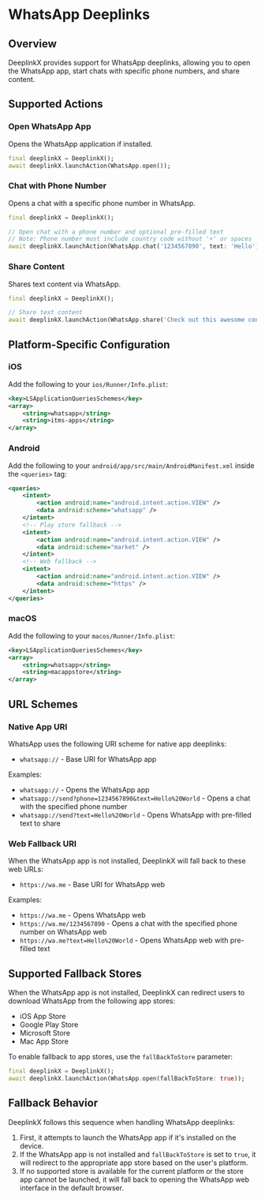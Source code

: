 # WhatsApp Deeplinks

## Overview
DeeplinkX provides support for WhatsApp deeplinks, allowing you to open the WhatsApp app, start chats with specific phone numbers, and share content.

## Supported Actions

### Open WhatsApp App
Opens the WhatsApp application if installed.

```dart
final deeplinkX = DeeplinkX();
await deeplinkX.launchAction(WhatsApp.open());
```

### Chat with Phone Number
Opens a chat with a specific phone number in WhatsApp.

```dart
final deeplinkX = DeeplinkX();

// Open chat with a phone number and optional pre-filled text
// Note: Phone number must include country code without '+' or spaces
await deeplinkX.launchAction(WhatsApp.chat('1234567890', text: 'Hello'));
```

### Share Content
Shares text content via WhatsApp.

```dart
final deeplinkX = DeeplinkX();

// Share text content
await deeplinkX.launchAction(WhatsApp.share('Check out this awesome content!'));
```

## Platform-Specific Configuration

### iOS
Add the following to your `ios/Runner/Info.plist`:
```xml
<key>LSApplicationQueriesSchemes</key>
<array>
    <string>whatsapp</string>
    <string>itms-apps</string>
</array>
```

### Android
Add the following to your `android/app/src/main/AndroidManifest.xml` inside the `<queries>` tag:
```xml
<queries>
    <intent>
        <action android:name="android.intent.action.VIEW" />
        <data android:scheme="whatsapp" />
    </intent>
    <!-- Play store fallback -->
    <intent>
        <action android:name="android.intent.action.VIEW" />
        <data android:scheme="market" />
    </intent>
    <!-- Web fallback -->
    <intent>
        <action android:name="android.intent.action.VIEW" />
        <data android:scheme="https" />
    </intent>
</queries>
```

### macOS
Add the following to your `macos/Runner/Info.plist`:
```xml
<key>LSApplicationQueriesSchemes</key>
<array>
    <string>whatsapp</string>
    <string>macappstore</string>
</array>
```

## URL Schemes

### Native App URI
WhatsApp uses the following URI scheme for native app deeplinks:

- `whatsapp://` - Base URI for WhatsApp app

Examples:
- `whatsapp://` - Opens the WhatsApp app
- `whatsapp://send?phone=1234567890&text=Hello%20World` - Opens a chat with the specified phone number
- `whatsapp://send?text=Hello%20World` - Opens WhatsApp with pre-filled text to share

### Web Fallback URI
When the WhatsApp app is not installed, DeeplinkX will fall back to these web URLs:

- `https://wa.me` - Base URI for WhatsApp web

Examples:
- `https://wa.me` - Opens WhatsApp web
- `https://wa.me/1234567890` - Opens a chat with the specified phone number on WhatsApp web
- `https://wa.me?text=Hello%20World` - Opens WhatsApp web with pre-filled text

## Supported Fallback Stores
When the WhatsApp app is not installed, DeeplinkX can redirect users to download WhatsApp from the following app stores:

- iOS App Store
- Google Play Store
- Microsoft Store
- Mac App Store

To enable fallback to app stores, use the `fallBackToStore` parameter:

```dart
final deeplinkX = DeeplinkX();
await deeplinkX.launchAction(WhatsApp.open(fallBackToStore: true));
```

## Fallback Behavior
DeeplinkX follows this sequence when handling WhatsApp deeplinks:

1. First, it attempts to launch the WhatsApp app if it's installed on the device.
2. If the WhatsApp app is not installed and `fallBackToStore` is set to `true`, it will redirect to the appropriate app store based on the user's platform.
3. If no supported store is available for the current platform or the store app cannot be launched, it will fall back to opening the WhatsApp web interface in the default browser.